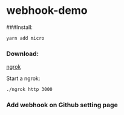 # webhook-demo

###Install:

```bash
yarn add micro
```

### Download:

[ngrok](https://ngrok.com/download)

Start a ngrok:

```bash
./ngrok http 3000
```

### Add webhook on Github setting page
